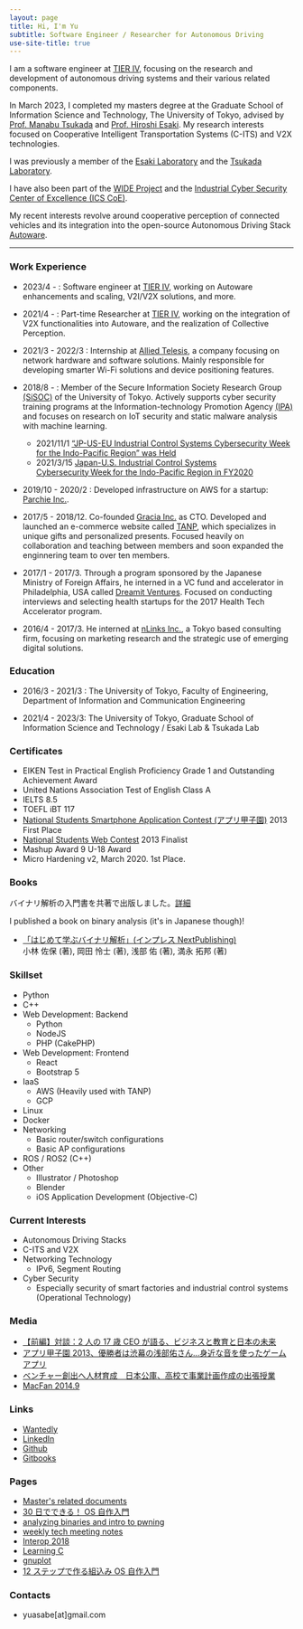 ```yaml
---
layout: page
title: Hi, I'm Yu
subtitle: Software Engineer / Researcher for Autonomous Driving
use-site-title: true
---
```


I am a software engineer at [TIER IV](https://tier4.jp/en/), focusing on the research and development of autonomous driving systems and their various related components.

In March 2023, I completed my masters degree at the Graduate School of Information Science and Technology, The University of Tokyo, advised by [Prof. Manabu Tsukada](https://tlab.hongo.wide.ad.jp/People/manabu-tsukada/) and [Prof. Hiroshi Esaki](http://hiroshi1.hongo.wide.ad.jp/hiroshi/). My research interests focused on Cooperative Intelligent Transportation Systems (C-ITS) and V2X technologies.

I was previously a member of the [Esaki Laboratory](http://www.hongo.wide.ad.jp/index.html) and the [Tsukada Laboratory](https://tlab.hongo.wide.ad.jp/).

I have also been part of the [WIDE Project](https://www.wide.ad.jp/) and the [Industrial Cyber Security Center of Excellence (ICS CoE)](https://www.ipa.go.jp/icscoe/english/index.html).

My recent interests revolve around cooperative perception of connected vehicles and its integration into the open-source Autonomous Driving Stack [Autoware](https://tier4.jp/en/autoware/). 

---

### Work Experience

- 2023/4 - : Software engineer at [TIER IV](https://tier4.jp/en/), working on Autoware enhancements and scaling, V2I/V2X solutions, and more.

- 2021/4 - : Part-time Researcher at [TIER IV](https://tier4.jp/en/), working on the integration of V2X functionalities into Autoware, and the realization of Collective Perception.

- 2021/3 - 2022/3 : Internship at [Allied Telesis](https://www.alliedtelesis.com/jp/en), a company focusing on network hardware and software solutions. Mainly responsible for developing smarter Wi-Fi solutions and device positioning features.

- 2018/8 - : Member of the Secure Information Society Research Group [(SiSOC)](http://sisoc-tokyo.iii.u-tokyo.ac.jp/) of the University of Tokyo. Actively supports cyber security training programs at the Information-technology Promotion Agency [(IPA)](https://www.ipa.go.jp/index.html) and focuses on research on IoT security and static malware analysis with machine learning.
  - 2021/11/1 [“JP-US-EU Industrial Control Systems Cybersecurity Week for the Indo-Pacific Region” was Held](https://www.meti.go.jp/english/press/2021/1101_001.html)
  - 2021/3/15 [Japan-U.S. Industrial Control Systems Cybersecurity Week for the Indo-Pacific Region in FY2020](https://jp.usembassy.gov/japan-us-industrial-control-systems-cybersecurity/)

- 2019/10 - 2020/2 : Developed infrastructure on AWS for a startup: [Parchie Inc.](https://parchie.jp]).

- 2017/5 - 2018/12. Co-founded [Gracia Inc.](https://gra-cia.co.jp/index) as CTO. Developed and launched an e-commerce website called [TANP](https://tanp.jp), which specializes in unique gifts and personalized presents. Focused heavily on collaboration and teaching between members and soon expanded the enginnering team to over ten members.

- 2017/1 - 2017/3. Through a program sponsored by the Japanese Ministry of Foreign Affairs, he interned in a VC fund and accelerator in Philadelphia, USA called [Dreamit Ventures](https://www.dreamit.com/). Focused on conducting interviews and selecting health startups for the 2017 Health Tech Accelerator program.

- 2016/4 - 2017/3. He interned at [nLinks Inc.](https://nlinks.co.jp/), a Tokyo based consulting firm, focusing on marketing research and the strategic use of emerging digital solutions.

### Education

- 2016/3 - 2021/3 : The University of Tokyo, Faculty of Engineering, Department of Information and Communication Engineering

- 2021/4 - 2023/3: The University of Tokyo, Graduate School of Information Science and Technology / Esaki Lab & Tsukada Lab

### Certificates

- EIKEN Test in Practical English Proficiency Grade 1 and Outstanding Achievement Award
- United Nations Association Test of English Class A
- IELTS 8.5
- TOEFL iBT 117
- [National Students Smartphone Application Contest (アプリ甲子園)](https://www.applikoshien.jp/) 2013 First Place
- [National Students Web Contest](http://webcon.japias.jp/) 2013 Finalist
- Mashup Award 9 U-18 Award
- Micro Hardening v2, March 2020. 1st Place.


### Books

バイナリ解析の入門書を共著で出版しました。[詳細](https://yuasabe.gitbook.io/notes/binary-book)

I published a book on binary analysis (it's in Japanese though)!

- [「はじめて学ぶバイナリ解析」(インプレス NextPublishing) ](https://www.amazon.co.jp/gp/product/B084R85269/ref=as_li_tf_tl?ie=UTF8&camp=247&creative=1211&creativeASIN=B084R85269&linkCode=as2&tag=impressrd-1-22)  
  小林 佐保 (著), 岡田 怜士 (著), 浅部 佑 (著), 満永 拓邦 (著)

### Skillset

- Python
- C++
- Web Development: Backend
  - Python
  - NodeJS
  - PHP (CakePHP)
- Web Development: Frontend
  - React
  - Bootstrap 5
- IaaS
  - AWS (Heavily used with TANP)
  - GCP
- Linux
- Docker
- Networking
  - Basic router/switch configurations
  - Basic AP configurations
- ROS / ROS2 (C++)
- Other
  - Illustrator / Photoshop
  - Blender
  - iOS Application Development (Objective-C)

### Current Interests

- Autonomous Driving Stacks
- C-ITS and V2X
- Networking Technology
  - IPv6, Segment Routing
- Cyber Security
  - Especially security of smart factories and industrial control systems (Operational Technology)

### Media

- [【前編】対談：2 人の 17 歳 CEO が語る、ビジネスと教育と日本の未来](https://www.recruit.co.jp/meet_recruit/2015/02/og5-1.html)
- [アプリ甲子園 2013、優勝者は渋幕の浅部佑さん…身近な音を使ったゲームアプリ](https://resemom.jp/article/2013/10/01/15397.html)
- [ベンチャー創出へ人材育成　日本公庫、高校で事業計画作成の出張授業](https://www.sankeibiz.jp/business/news/160921/bsl1609210500003-n2.htm)
- [MacFan 2014.9](https://books.google.co.jp/books?id=vGYRBAAAQBAJ&pg=PA113&lpg=PA113&dq=%E6%B5%85%E9%83%A8+%E4%BD%91&source=bl&ots=wYTFuW07Ip&sig=ACfU3U0BgtxlR50Mehbla5IUZzEEjhfIbQ&hl=en&sa=X&ved=2ahUKEwj2iKv7n77hAhVfx4sBHSVhC7EQ6AEwDXoECAgQAQ#v=onepage&q=%E6%B5%85%E9%83%A8%20%E4%BD%91&f=false)

### Links

- [Wantedly](https://www.wantedly.com/users/17848644)
- [LinkedIn](https://www.linkedin.com/in/yu-asabe-a125a111b)
- [Github](https://github.com/yuasabe)
- [Gitbooks](https://yuasabe.gitbook.io/notes/)

### Pages

- [Master's related documents](/masters)
- [30 日でできる！ OS 自作入門](https://yuasabe.gitbook.io/notes/my-os)
- [analyzing binaries and intro to pwning](/pwn01.html)
- [weekly tech meeting notes](/weekly_tech_meeting.html)
- [Interop 2018](/interop2018.html)
- [Learning C](/c_lang.html)
- [gnuplot](/gnuplot.html)
- [12 ステップで作る組込み OS 自作入門](/12step.html)

### Contacts

- yuasabe[at]gmail.com